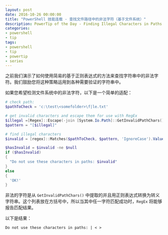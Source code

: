 ```yaml
---
layout: post
date: 2016-10-26 00:00:00
title: "PowerShell 技能连载 - 查找文件路径中的非法字符（基于文件系统）"
description: PowerTip of the Day - Finding Illegal Characters in Paths (File System)
categories:
- powershell
- tip
tags:
- powershell
- tip
- powertip
- series
---
```

之前我们演示了如何使用简易的基于正则表达式的方法来查找字符串中的非法字符。我们鼓励您将这种策略运用到各种需要验证的字符串中。

如果您希望检测文件系统中的非法字符，以下是一个简单的适配：

```powershell
# check path:
$pathToCheck = 'c:\test\<somefolder>\f|le.txt'

# get invalid characters and escape them for use with RegEx
$illegal =[Regex]::Escape(-join [System.Io.Path]::GetInvalidPathChars())
$pattern = "[$illegal]"

# find illegal characters
$invalid = [regex]::Matches($pathToCheck, $pattern, 'IgnoreCase').Value | Sort-Object -Unique

$hasInvalid = $invalid -ne $null
if ($hasInvalid)
{
  "Do not use these characters in paths: $invalid"
}
else
{
  'OK!'
}
```

非法的字符是从 `GetInvalidPathChars()` 中提取的并且用正则表达式转换为转义字符串。这个列表放在方括号中，所以当其中任一字符匹配成功时，`RegEx` 将能够报告匹配结果。

以下是结果：

    Do not use these characters in paths: | < >


<!--本文国际来源：[Finding Illegal Characters in Paths (File System)](http://community.idera.com/powershell/powertips/b/tips/posts/finding-illegal-characters-in-paths-file-system-directory)-->
